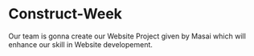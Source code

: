 # Construct-Week
Our team is gonna create our Website Project given by Masai which will enhance our skill in Website developement.
